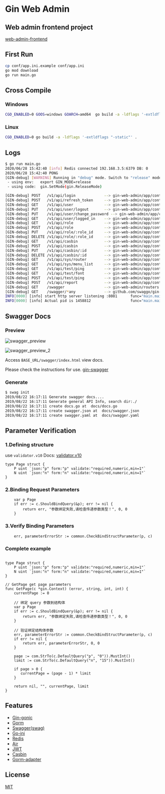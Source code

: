 # Gin Web Admin

## Web admin frontend project

[web-admin-frontend](https://github.com/userfhy/web-admin-frontend)

## First Run

```bash
cp conf/app.ini.example conf/app.ini
go mod download
go run main.go
```

## Cross Compile

### Windows

```bash
CGO_ENABLED=0 GOOS=windows GOARCH=amd64  go build -a -ldflags '-extldflags "-static"' .
```

### Linux

```bash
CGO_ENABLED=0 go build -a -ldflags '-extldflags "-static"' .
```

## Logs

```bash
$ go run main.go 
2020/06/28 15:42:40 [info] Redis connected 192.168.3.5:6379 DB: 0
2020/06/28 15:42:40 PONG
[GIN-debug] [WARNING] Running in "debug" mode. Switch to "release" mode in production.
 - using env:   export GIN_MODE=release
 - using code:  gin.SetMode(gin.ReleaseMode)

[GIN-debug] POST   /v1/api/login             --> gin-web-admin/app/controllers/v1/auth.UserLogin (4 handlers)
[GIN-debug] POST   /v1/api/refresh_token     --> gin-web-admin/app/controllers/v1/auth.RefreshAccessToken (4 handlers)
[GIN-debug] GET    /v1/api/user              --> gin-web-admin/app/controllers/v1/user.GetUsers (7 handlers)
[GIN-debug] PUT    /v1/api/user/logout       --> gin-web-admin/app/controllers/v1/auth.UserLogout (7 handlers)
[GIN-debug] PUT    /v1/api/user/change_password --> gin-web-admin/app/controllers/v1/auth.ChangePassword (7 handlers)
[GIN-debug] GET    /v1/api/user/logged_in    --> gin-web-admin/app/controllers/v1/auth.GetLoggedInUser (7 handlers)
[GIN-debug] GET    /v1/api/role              --> gin-web-admin/app/controllers/v1/role.GetRoles (7 handlers)
[GIN-debug] POST   /v1/api/role              --> gin-web-admin/app/controllers/v1/role.CreateRole (7 handlers)
[GIN-debug] PUT    /v1/api/role/:role_id     --> gin-web-admin/app/controllers/v1/role.UpdateRole (7 handlers)
[GIN-debug] DELETE /v1/api/role/:role_id     --> gin-web-admin/app/controllers/v1/role.DeleteRole (7 handlers)
[GIN-debug] GET    /v1/api/casbin            --> gin-web-admin/app/controllers/v1/casbin.GetCasbinList (7 handlers)
[GIN-debug] POST   /v1/api/casbin            --> gin-web-admin/app/controllers/v1/casbin.CreateCasbin (7 handlers)
[GIN-debug] PUT    /v1/api/casbin/:id        --> gin-web-admin/app/controllers/v1/casbin.UpdateCasbin (7 handlers)
[GIN-debug] DELETE /v1/api/casbin/:id        --> gin-web-admin/app/controllers/v1/casbin.DeleteCasbin (7 handlers)
[GIN-debug] GET    /v1/api/sys/router        --> gin-web-admin/app/controllers/v1/sys.GetRouterList (7 handlers)
[GIN-debug] GET    /v1/api/sys/menu_list     --> gin-web-admin/app/controllers/v1/sys.GetMenuList (7 handlers)
[GIN-debug] GET    /v1/api/test/ping         --> gin-web-admin/app/controllers/v1/index.Ping (5 handlers)
[GIN-debug] GET    /v1/api/test/font         --> gin-web-admin/app/controllers/v1/index.Test (5 handlers)
[GIN-debug] POST   /v1/api/test/ping         --> gin-web-admin/app/controllers/v1/index.Ping (5 handlers)
[GIN-debug] POST   /v1/api/report            --> gin-web-admin/app/controllers/v1/report.Report (5 handlers)
[GIN-debug] GET    /swagger                  --> gin-web-admin/routers.InitSwaggerRouter.func1 (4 handlers)
[GIN-debug] GET    /swagger/*any             --> github.com/swaggo/gin-swagger.CustomWrapHandler.func1 (4 handlers)
INFO[0000] [info] start http server listening :8081      func="main.main:86" name=main-logger
INFO[0000] [info] Actual pid is 1458812                  func="main.main:87" name=main-logger

```

## Swagger Docs

### Preview

![swagger_preview](./img/swagger_preview.png)

![swagger_preview_2](./img/swagger_preview_2.png)

Access ```BASE_URL/swagger/index.html``` view docs.

Please check the instructions for use.
[gin-swagger](https://github.com/swaggo/gin-swagger)

### Generate

```bash
$ swag init
2019/08/22 16:17:11 Generate swagger docs....
2019/08/22 16:17:11 Generate general API Info, search dir:./
2019/08/22 16:17:11 create docs.go at  docs/docs.go
2019/08/22 16:17:11 create swagger.json at  docs/swagger.json
2019/08/22 16:17:11 create swagger.yaml at  docs/swagger.yaml
```

## Parameter Verification

### 1.Defining structure

use `validator.v10` Docs: [validator.v10](https://pkg.go.dev/github.com/go-playground/validator/v10)

```golang
type Page struct {
    P uint `json:"p" form:"p" validate:"required,numeric,min=1"`
    N uint `json:"n" form:"n" validate:"required,numeric,min=1"`
}
```

### 2.Binding Request Parameters

```golang
    var p Page
    if err := c.ShouldBindQuery(&p); err != nil {
        return err, "参数绑定失败,请检查传递参数类型！", 0, 0
    }
```

### 3.Verify Binding Parameters

```golang
    err, parameterErrorStr := common.CheckBindStructParameter(p, c)
```

### Complete example

```golang

type Page struct {
    P uint `json:"p" form:"p" validate:"required,numeric,min=1"`
    N uint `json:"n" form:"n" validate:"required,numeric,min=1"`
}

// GetPage get page parameters
func GetPage(c *gin.Context) (error, string, int, int) {
    currentPage := 0

    // 绑定 query 参数到结构体
    var p Page
    if err := c.ShouldBindQuery(&p); err != nil {
        return err, "参数绑定失败,请检查传递参数类型！", 0, 0
    }

    // 验证绑定结构体参数
    err, parameterErrorStr := common.CheckBindStructParameter(p, c)
    if err != nil {
        return err, parameterErrorStr, 0, 0
    }

    page := com.StrTo(c.DefaultQuery("p", "0")).MustInt()
    limit := com.StrTo(c.DefaultQuery("n", "15")).MustInt()
    
    if page > 0 {
       currentPage = (page - 1) * limit
    }

    return nil, "", currentPage, limit
}
```

## Features

- [Gin-gonic](https://github.com/gin-gonic/gin)
- [Gorm](https://github.com/go-gorm/gorm)
- [Swagger(swag)](https://github.com/swaggo/swag)
- [Go-ini](https://github.com/go-ini/ini)
- [Redis](https://github.com/gomodule/redigo)
- [Air](https://github.com/cosmtrek/air)
- [JWT](https://github.com/golang-jwt/jwt)
- [Casbin](https://github.com/casbin/casbin)
- [Gorm-adapter](https://github.com/casbin/gorm-adapter)

## License

[MIT](https://github.com/userfhy/gin-web-admin/blob/dev/LICENSE)
